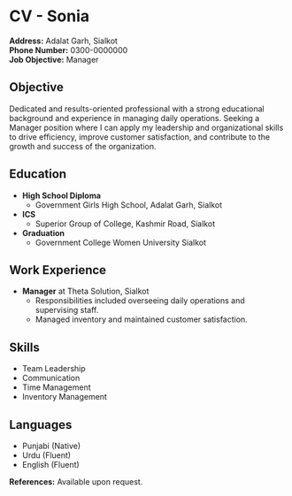 # CV - Sonia

**Address:** Adalat Garh, Sialkot  
**Phone Number:** 0300-0000000  
**Job Objective:** Manager  

## Objective
Dedicated and results-oriented professional with a strong educational background and experience in managing daily operations. Seeking a Manager position where I can apply my leadership and organizational skills to drive efficiency, improve customer satisfaction, and contribute to the growth and success of the organization.

## Education
- **High School Diploma**
  - Government Girls High School, Adalat Garh, Sialkot
- **ICS**
  - Superior Group of College, Kashmir Road, Sialkot
- **Graduation**
  - Government College Women University Sialkot

## Work Experience
- **Manager** at Theta Solution, Sialkot
  - Responsibilities included overseeing daily operations and supervising staff.
  - Managed inventory and maintained customer satisfaction.

## Skills
- Team Leadership
- Communication
- Time Management
- Inventory Management

## Languages
- Punjabi (Native)
- Urdu (Fluent)
- English (Fluent)

**References:** Available upon request.


